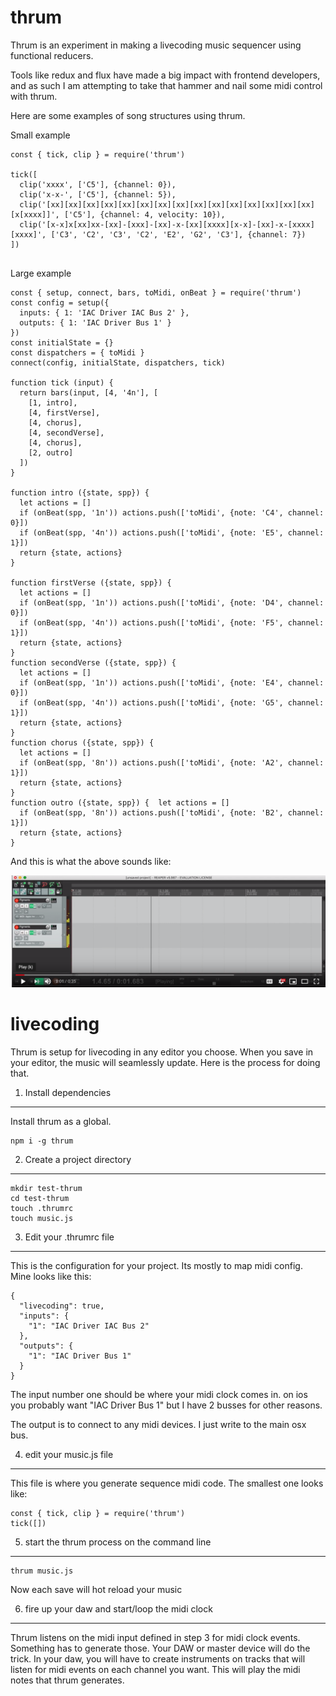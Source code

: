 thrum
=====

Thrum is an experiment in making a livecoding music sequencer using functional reducers.

Tools like redux and flux have made a big impact with frontend developers, and as such I am attempting to take
that hammer and nail some midi control with thrum.

Here are some examples of song structures using thrum.

Small example
```
const { tick, clip } = require('thrum')

tick([
  clip('xxxx', ['C5'], {channel: 0}),
  clip('x-x-', ['C5'], {channel: 5}),
  clip('[xx][xx][xx][xx][xx][xx][xx][xx][xx][xx][xx][xx][xx][xx][xx][x[xxxx]]', ['C5'], {channel: 4, velocity: 10}),
  clip('[x-x]x[xx]xx-[xx]-[xxx]-[xx]-x-[xx][xxxx][x-x]-[xx]-x-[xxxx][xxxx]', ['C3', 'C2', 'C3', 'C2', 'E2', 'G2', 'C3'], {channel: 7})
])


```

Large example

```
const { setup, connect, bars, toMidi, onBeat } = require('thrum')
const config = setup({
  inputs: { 1: 'IAC Driver IAC Bus 2' },
  outputs: { 1: 'IAC Driver Bus 1' }
})
const initialState = {}
const dispatchers = { toMidi }
connect(config, initialState, dispatchers, tick)

function tick (input) {
  return bars(input, [4, '4n'], [
    [1, intro],
    [4, firstVerse],
    [4, chorus],
    [4, secondVerse],
    [4, chorus],
    [2, outro]
  ])
}

function intro ({state, spp}) {
  let actions = []
  if (onBeat(spp, '1n')) actions.push(['toMidi', {note: 'C4', channel: 0}])
  if (onBeat(spp, '4n')) actions.push(['toMidi', {note: 'E5', channel: 1}])
  return {state, actions}
}

function firstVerse ({state, spp}) {
  let actions = []
  if (onBeat(spp, '1n')) actions.push(['toMidi', {note: 'D4', channel: 0}])
  if (onBeat(spp, '4n')) actions.push(['toMidi', {note: 'F5', channel: 1}])
  return {state, actions}
}
function secondVerse ({state, spp}) {
  let actions = []
  if (onBeat(spp, '1n')) actions.push(['toMidi', {note: 'E4', channel: 0}])
  if (onBeat(spp, '4n')) actions.push(['toMidi', {note: 'G5', channel: 1}])
  return {state, actions}
}
function chorus ({state, spp}) {
  let actions = []
  if (onBeat(spp, '8n')) actions.push(['toMidi', {note: 'A2', channel: 1}])
  return {state, actions}
}
function outro ({state, spp}) {  let actions = []
  if (onBeat(spp, '8n')) actions.push(['toMidi', {note: 'B2', channel: 1}])
  return {state, actions}
}

```

And this is what the above sounds like:

[![Watch the video](https://raw.githubusercontent.com/ryanramage/thrum/master/preview.png)](https://youtu.be/6WRXGUzItO0)


livecoding
==========

Thrum is setup for livecoding in any editor you choose. When you save in your editor, the music will seamlessly update. Here is the process for doing that.

1. Install dependencies
------------------------

Install thrum as a global.

    npm i -g thrum

2. Create a project directory
------------------------------

```
mkdir test-thrum
cd test-thrum
touch .thrumrc
touch music.js
```

3. Edit your .thrumrc file
--------------------------

This is the configuration for your project. Its mostly to map midi config. Mine looks like this:

```
{
  "livecoding": true,
  "inputs": {
    "1": "IAC Driver IAC Bus 2"
  },
  "outputs": {
    "1": "IAC Driver Bus 1"
  }
}
```

The input number one should be where your midi clock comes in. on ios you probably want "IAC Driver Bus 1" but I have 2 busses for other reasons.

The output is to connect to any midi devices. I just write to the main osx bus.



4. edit your music.js file
------------------------------

This file is where you generate sequence midi code. The smallest one looks like:

```
const { tick, clip } = require('thrum')
tick([])
```


5. start the thrum process on the command line
---------------------------------------------------------

    thrum music.js

Now each save will hot reload your music

6. fire up your daw and start/loop the midi clock
-------------------------------------------------

Thrum listens on the midi input defined in step 3 for midi clock events. Something has to generate those. Your DAW or master device will do the trick. In your daw, you will have to create instruments on tracks that will listen for midi events on each channel you want. This will play the midi notes that thrum generates.
